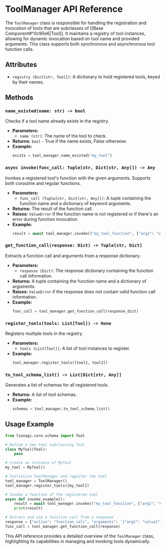 

# ToolManager API Reference

The `ToolManager` class is responsible for handling the registration and invocation of tools that are subclasses of [[Base Component#^0c90e6|Tool]]. It maintains a registry of tool instances, allowing for dynamic invocation based on tool name and provided arguments. This class supports both synchronous and asynchronous tool function calls.

## Attributes

- `registry (Dict[str, Tool])`: A dictionary to hold registered tools, keyed by their names.

## Methods

### `name_existed(name: str) -> bool`

Checks if a tool name already exists in the registry.

- **Parameters:**
  - `name (str)`: The name of the tool to check.
- **Returns:** `bool` - True if the name exists, False otherwise.
- **Example:**
  ```python
  exists = tool_manager.name_existed("my_tool")
  ```

### `async invoke(func_call: Tuple[str, Dict[str, Any]]) -> Any`

Invokes a registered tool's function with the given arguments. Supports both coroutine and regular functions.

- **Parameters:**
  - `func_call (Tuple[str, Dict[str, Any]])`: A tuple containing the function name and a dictionary of keyword arguments.
- **Returns:** The result of the function call.
- **Raises:** `ValueError` if the function name is not registered or if there's an error during function invocation.
- **Example:**
  ```python
  result = await tool_manager.invoke(("my_tool_function", {"arg1": "value1"}))
  ```

### `get_function_call(response: Dict) -> Tuple[str, Dict]`

Extracts a function call and arguments from a response dictionary.

- **Parameters:**
  - `response (Dict)`: The response dictionary containing the function call information.
- **Returns:** A tuple containing the function name and a dictionary of arguments.
- **Raises:** `ValueError` if the response does not contain valid function call information.
- **Example:**
  ```python
  func_call = tool_manager.get_function_call(response_dict)
  ```

### `register_tools(tools: List[Tool]) -> None`

Registers multiple tools in the registry.

- **Parameters:**
  - `tools (List[Tool])`: A list of tool instances to register.
- **Example:**
  ```python
  tool_manager.register_tools([tool1, tool2])
  ```

### `to_tool_schema_list() -> List[Dict[str, Any]]`

Generates a list of schemas for all registered tools.

- **Returns:** A list of tool schemas.
- **Example:**
  ```python
  schemas = tool_manager.to_tool_schema_list()
  ```


## Usage Example

```python
from lionagi.core.schema import Tool

# Define a new tool subclassing Tool
class MyTool(Tool):
    pass

# Create an instance of MyTool
my_tool = MyTool()

# Initialize ToolManager and register the tool
tool_manager = ToolManager()
tool_manager.register_tools([my_tool])

# Invoke a function of the registered tool
async def invoke_example():
    result = await tool_manager.invoke(("my_tool_function", {"arg1": "value1"}))
    print(result)

# Extract and use a function call from a response
response = {"action": "function_call", "arguments": '{"arg1": "value1"}'}
func_call = tool_manager.get_function_call(response)
```

This API reference provides a detailed overview of the `ToolManager` class, highlighting its capabilities in managing and invoking tools dynamically.
